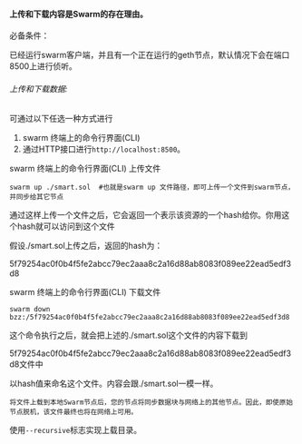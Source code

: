 #### 上传和下载内容是Swarm的存在理由。

必备条件：

已经运行swarm客户端，并且有一个正在运行的geth节点，默认情况下会在端口8500上进行侦听。

###### 上传和下载数据:

可通过以下任选一种方式进行

1. swarm 终端上的命令行界面(CLI)
2. 通过HTTP接口进行`http://localhost:8500`。

swarm 终端上的命令行界面(CLI) 上传文件

```
swarm up ./smart.sol  #也就是swarm up 文件路径，即可上传一个文件到swarm节点，并同步给其它节点
```

通过这样上传一个文件之后，它会返回一个表示该资源的一个hash给你。你用这个hash就可以访问到这个文件

假设./smart.sol上传之后，返回的hash为：

5f79254ac0f0b4f5fe2abcc79ec2aaa8c2a16d88ab8083f089ee22ead5edf3d8

swarm 终端上的命令行界面(CLI) 下载文件

```
swarm down bzz:/5f79254ac0f0b4f5fe2abcc79ec2aaa8c2a16d88ab8083f089ee22ead5edf3d8
```

这个命令执行之后，就会把上述的./smart.sol这个文件的内容下载到

5f79254ac0f0b4f5fe2abcc79ec2aaa8c2a16d88ab8083f089ee22ead5edf3d8文件中

以hash值来命名这个文件。内容会跟./smart.sol一模一样。

```
将文件上载到本地Swarm节点后，您的节点将同步数据块与网络上的其他节点。因此，即使原始节点脱机，该文件最终也将在网络上可用。
```

使用`--recursive`标志实现上载目录。
